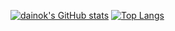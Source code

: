 [![dainok's GitHub stats](https://github-readme-stats.vercel.app/api?username=dainok&show_icons=true&theme=radical&hide=contribs)](https://github.com/dainok/github-readme-stats)
[![Top Langs](https://github-readme-stats.vercel.app/api/top-langs/?username=dainok&layout=compact&theme=radical)](https://github.com/dainok/github-readme-stats)

<!--
**dainok/dainok** is a ✨ _special_ ✨ repository because its `README.md` (this file) appears on your GitHub profile.

Here are some ideas to get you started:

- 🔭 I’m currently working on ...
- 🌱 I’m currently learning ...
- 👯 I’m looking to collaborate on ...
- 🤔 I’m looking for help with ...
- 💬 Ask me about ...
- 📫 How to reach me: ...
- 😄 Pronouns: ...
- ⚡ Fun fact: ...
-->
